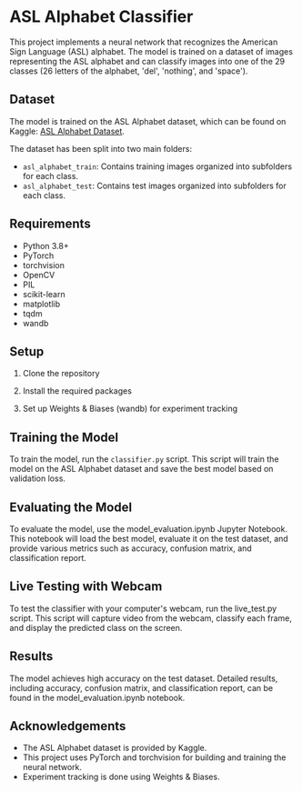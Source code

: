 # ASL Alphabet Classifier

This project implements a neural network that recognizes the American Sign Language (ASL) alphabet. The model is trained on a dataset of images representing the ASL alphabet and can classify images into one of the 29 classes (26 letters of the alphabet, 'del', 'nothing', and 'space').

## Dataset

The model is trained on the ASL Alphabet dataset, which can be found on Kaggle: [ASL Alphabet Dataset](https://www.kaggle.com/datasets/grassknoted/asl-alphabet/data).

The dataset has been split into two main folders:
- `asl_alphabet_train`: Contains training images organized into subfolders for each class.
- `asl_alphabet_test`: Contains test images organized into subfolders for each class.

## Requirements

- Python 3.8+
- PyTorch
- torchvision
- OpenCV
- PIL
- scikit-learn
- matplotlib
- tqdm
- wandb

## Setup

1. Clone the repository

2. Install the required packages

3. Set up Weights & Biases (wandb) for experiment tracking

## Training the Model
To train the model, run the `classifier.py` script. This script will train the model on the ASL Alphabet dataset and save the best model based on validation loss.

## Evaluating the Model
To evaluate the model, use the model_evaluation.ipynb Jupyter Notebook. This notebook will load the best model, evaluate it on the test dataset, and provide various metrics such as accuracy, confusion matrix, and classification report.

## Live Testing with Webcam
To test the classifier with your computer's webcam, run the live_test.py script. This script will capture video from the webcam, classify each frame, and display the predicted class on the screen.

## Results
The model achieves high accuracy on the test dataset. Detailed results, including accuracy, confusion matrix, and classification report, can be found in the model_evaluation.ipynb notebook.

## Acknowledgements
- The ASL Alphabet dataset is provided by Kaggle.
- This project uses PyTorch and torchvision for building and training the neural network.
- Experiment tracking is done using Weights & Biases.